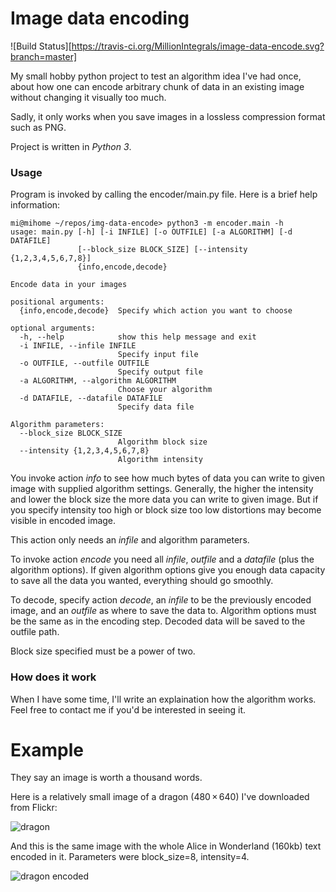 # Image data encoding

![Build Status][https://travis-ci.org/MillionIntegrals/image-data-encode.svg?branch=master]

My small hobby python project to test an algorithm idea I've had once, about how one can encode arbitrary chunk of data
in an existing image without changing it visually too much.

Sadly, it only works when you save images in a lossless compression format such as PNG.

Project is written in *Python 3*.

### Usage

Program is invoked by calling the encoder/main.py file. Here is a brief help information:

```
mi@mihome ~/repos/img-data-encode> python3 -m encoder.main -h
usage: main.py [-h] [-i INFILE] [-o OUTFILE] [-a ALGORITHM] [-d DATAFILE]
               [--block_size BLOCK_SIZE] [--intensity {1,2,3,4,5,6,7,8}]
               {info,encode,decode}

Encode data in your images

positional arguments:
  {info,encode,decode}  Specify which action you want to choose

optional arguments:
  -h, --help            show this help message and exit
  -i INFILE, --infile INFILE
                        Specify input file
  -o OUTFILE, --outfile OUTFILE
                        Specify output file
  -a ALGORITHM, --algorithm ALGORITHM
                        Choose your algorithm
  -d DATAFILE, --datafile DATAFILE
                        Specify data file

Algorithm parameters:
  --block_size BLOCK_SIZE
                        Algorithm block size
  --intensity {1,2,3,4,5,6,7,8}
                        Algorithm intensity
```

You invoke action *info* to see how much bytes of data you can write to given image with supplied algorithm settings.
Generally, the higher the intensity and lower the block size the more data you can write to given image. But if you
specify intensity too high or block size too low distortions may become visible in encoded image.

This action only needs an *infile* and algorithm parameters.

To invoke action *encode* you need all *infile*, *outfile* and a *datafile* (plus the algorithm options). If given algorithm options give you enough data capacity to save all the data you wanted, everything should go smoothly.

To decode, specify action *decode*, an *infile* to be the previously encoded image, and an *outfile* as where to save
the data to. Algorithm options must be the same as in the encoding step. Decoded data will be saved to the outfile 
path.

Block size specified must be a power of two.


### How does it work

When I have some time, I'll write an explaination how the algorithm works. Feel free to contact me if you'd be
interested in seeing it.

# Example

They say an image is worth a thousand words.

Here is a relatively small image of a dragon (480 × 640) I've downloaded from Flickr:

![dragon](https://raw.githubusercontent.com/MillionIntegrals/img-data-encode/master/data/dragon.jpg)

And this is the same image with the whole Alice in Wonderland (160kb) text encoded in it. Parameters were block_size=8, intensity=4.

![dragon encoded](https://raw.githubusercontent.com/MillionIntegrals/img-data-encode/master/data/dragon_encoded.png)
